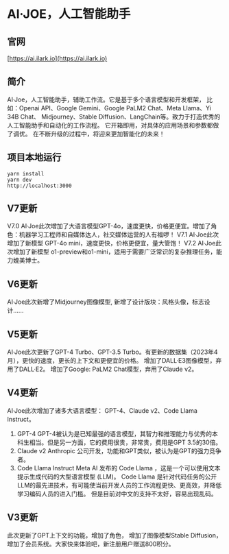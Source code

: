 # AI·JOE，人工智能助手

## 官网
[https://ai.ilark.io](https://ai.ilark.io)

## 简介
AI·Joe，人工智能助手，辅助工作流。它是基于多个语言模型和开发框架， 比如：Openai API、Google Gemini、Google PaLM2 Chat、Meta Llama、Yi 34B Chat、 Midjourney、Stable Diffusion、LangChain等。致力于打造优秀的人工智能助手和自动化的工作流程。 它开箱即用，对具体的应用场景和参数都做了调优。 在不断升级的过程中，将迎来更加智能化的未来！

## 项目本地运行
```
yarn install
yarn dev
http://localhost:3000
```

## V7更新
V7.0 AI·Joe此次增加了大语言模型GPT-4o，速度更快，价格更便宜。增加了角色：机器学习工程师和自媒体达人，社交媒体运营的人有福啰！
V7.1 AI·Joe此次增加了新模型 GPT-4o mini，速度更快，价格更便宜，量大管饱！
V7.2 AI·Joe此次增加了新模型 o1-preview和o1-mini，适用于需要广泛常识的复杂推理任务，能力媲美博士。

## V6更新
AI·Joe此次新增了Midjourney图像模型, 新增了设计版块：风格头像，标志设计......

## V5更新
AI·Joe此次更新了GPT-4 Turbo、GPT-3.5 Turbo。有更新的数据集（2023年4月），更快的速度，更长的上下文和更便宜的价格。
增加了DALL·E3图像模型，弃用了DALL·E2。
增加了Google: PaLM2 Chat模型，弃用了Claude v2。

## V4更新
AI·Joe此次增加了诸多大语言模型： GPT-4、Claude v2、Code Llama Instruct。
1. GPT-4
GPT-4被认为是已知最强的语言模型，其智力和推理能力与优秀的本科生相当。但是另一方面，它的费用很贵，非常贵，费用是GPT 3.5的30倍。
2. Claude v2
Anthropic 公司开发，功能和GPT类似，被认为是GPT的强力竞争者。
3. Code Llama Instruct
Meta AI 发布的 Code Llama ，这是一个可以使用文本提示生成代码的大型语言模型 (LLM)。 Code Llama 是针对代码任务的公开LLM的最先进技术，有可能使当前开发人员的工作流程更快、更高效，并降低学习编码人员的进入门槛。 但是目前对中文的支持不太好，容易出现乱码。

## V3更新
此次更新了GPT上下文的功能，增加了角色， 增加了图像模型Stable Diffusion， 增加了会员系统。大家快来体验吧，新注册用户赠送800积分。
